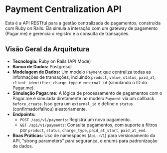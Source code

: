 # Payment Centralization API

Esta é a API RESTful para a gestão centralizada de pagamentos, construída com Ruby on Rails. Ela simula a interação com um gateway de pagamento (Pagar.me) e gerencia o registro e a consulta de transações.

## Visão Geral da Arquitetura

- **Tecnologia:** Ruby on Rails (API Mode)
- **Banco de Dados:** Postgresql
- **Modelagem de Dados:** Um modelo `Payment` que centraliza todas as informações de transações, incluindo `product`, `value`, `status`, `paid_at`, `client_identifier`, `charge_type` e `external_id` (simulando o ID do Pagar.me).
- **Simulação Pagar.me:** A lógica de processamento de pagamentos com o Pagar.me é simulada diretamente no modelo `Payment` via um callback `before_create`. Isso gera um `external_id` e define o `status` (confirmado/falhou) aleatoriamente.
- **Endpoints:**
    - `POST /api/v1/payments`: Registra um novo pagamento.
    - `GET /api/v1/payments`: Consulta pagamentos, com suporte a filtros por `product`, `status`, `charge_type`, `paid_at_start`, `paid_at_end`.
- **Boas Práticas:** Uso de namespaces (`Api::V1`) para versionamento da API, "strong parameters" para segurança, e enums para padronização de dados.
